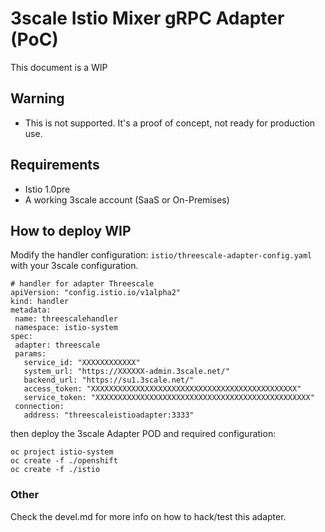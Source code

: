 # 3scale Istio Mixer gRPC Adapter (PoC)

This document is a WIP

## Warning

*  This is not supported. It's a proof of concept, not ready for production use.

## Requirements

* Istio 1.0pre
* A working 3scale account (SaaS or On-Premises)

## How to deploy **WIP**


Modify the handler configuration: `istio/threescale-adapter-config.yaml` with 
your 3scale configuration.

```
# handler for adapter Threescale
apiVersion: "config.istio.io/v1alpha2"
kind: handler
metadata:
 name: threescalehandler
 namespace: istio-system
spec:
 adapter: threescale
 params:
   service_id: "XXXXXXXXXXXX"
   system_url: "https://XXXXXX-admin.3scale.net/"
   backend_url: "https://su1.3scale.net/"
   access_token: "XXXXXXXXXXXXXXXXXXXXXXXXXXXXXXXXXXXXXXXXXXXXXX"
   service_token: "XXXXXXXXXXXXXXXXXXXXXXXXXXXXXXXXXXXXXXXXXXXXXXXX"
 connection:
   address: "threescaleistioadapter:3333"
```

then deploy the 3scale Adapter POD and required configuration:

```
oc project istio-system
oc create -f ./openshift
oc create -f ./istio 
```

### Other

Check the devel.md for more info on how to hack/test this adapter.